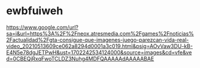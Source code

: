 # ewbfuiweh
https://www.google.com/url?sa=i&url=https%3A%2F%2Fneox.atresmedia.com%2Fgames%2Fnoticias%2Factualidad%2Fgta-consigue-que-imagenes-juego-parezcan-vida-real-video_20210513609ce062a8294d0001a3c019.html&psig=AOvVaw3DU-kB-E4N5e78dgJETPwH&ust=1702242534124000&source=images&cd=vfe&ved=0CBEQjRxqFwoTCLDZ3Nuhg4MDFQAAAAAdAAAAABAE
